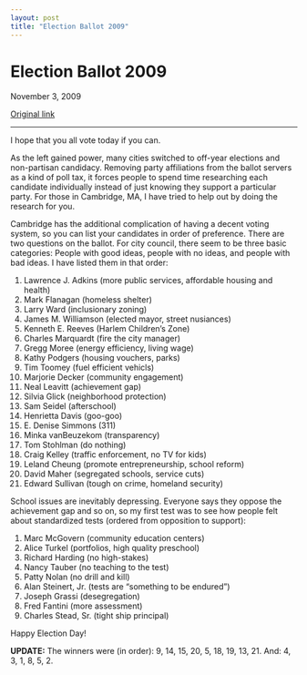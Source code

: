 ```yaml
---
layout: post
title: "Election Ballot 2009"
---
```

Election Ballot 2009
====================

November 3, 2009

[Original link](http://www.aaronsw.com/weblog/election09)

* * * * *

I hope that you all vote today if you can.

As the left gained power, many cities switched to off-year elections and
non-partisan candidacy. Removing party affiliations from the ballot
servers as a kind of poll tax, it forces people to spend time
researching each candidate individually instead of just knowing they
support a particular party. For those in Cambridge, MA, I have tried to
help out by doing the research for you.

Cambridge has the additional complication of having a decent voting
system, so you can list your candidates in order of preference. There
are two questions on the ballot. For city council, there seem to be
three basic categories: People with good ideas, people with no ideas,
and people with bad ideas. I have listed them in that order:

1.  Lawrence J. Adkins (more public services, affordable housing and
    health)
2.  Mark Flanagan (homeless shelter)
3.  Larry Ward (inclusionary zoning)
4.  James M. Williamson (elected mayor, street nusiances)
5.  Kenneth E. Reeves (Harlem Children’s Zone)
6.  Charles Marquardt (fire the city manager)
7.  Gregg Moree (energy efficiency, living wage)
8.  Kathy Podgers (housing vouchers, parks)
9.  Tim Toomey (fuel efficient vehicls)
10. Marjorie Decker (community engagement)
11. Neal Leavitt (achievement gap)
12. Silvia Glick (neighborhood protection)
13. Sam Seidel (afterschool)
14. Henrietta Davis (goo-goo)
15. E. Denise Simmons (311)
16. Minka vanBeuzekom (transparency)
17. Tom Stohlman (do nothing)
18. Craig Kelley (traffic enforcement, no TV for kids)
19. Leland Cheung (promote entrepreneurship, school reform)
20. David Maher (segregated schools, service cuts)
21. Edward Sullivan (tough on crime, homeland security)

School issues are inevitably depressing. Everyone says they oppose the
achievement gap and so on, so my first test was to see how people felt
about standardized tests (ordered from opposition to support):

1.  Marc McGovern (community education centers)
2.  Alice Turkel (portfolios, high quality preschool)
3.  Richard Harding (no high-stakes)
4.  Nancy Tauber (no teaching to the test)
5.  Patty Nolan (no drill and kill)
6.  Alan Steinert, Jr. (tests are “something to be endured”)
7.  Joseph Grassi (desegregation)
8.  Fred Fantini (more assessment)
9.  Charles Stead, Sr. (tight ship principal)

Happy Election Day!

**UPDATE:** The winners were (in order): 9, 14, 15, 20, 5, 18, 19, 13,
21. And: 4, 3, 1, 8, 5, 2.
